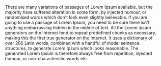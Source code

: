 There are many variations of passages of Lorem Ipsum available, but the majority have suffered alteration 
in some form, by injected humour, or randomised words which don't look even slightly believable. If you
are going to use a passage of Lorem Ipsum, you need to be sure there isn't anything embarrassing hidden 
in the middle of text. All the Lorem Ipsum generators on the Internet tend to repeat predefined chunks as 
necessary, making this the first true generator on the Internet. It uses a dictionary of over 200 Latin 
words, combined with a handful of model sentence structures, to generate Lorem Ipsum which looks 
reasonable. The generated Lorem Ipsum is therefore always free from repetition, injected humour, or
non-characteristic words etc.
    